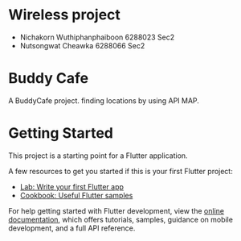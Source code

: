 # Wireless project
* Nichakorn   Wuthiphanphaiboon 6288023 Sec2
* Nutsongwat  Cheawka           6288066 Sec2

# Buddy Cafe

A BuddyCafe project.
finding locations by using API MAP.


# Getting Started

This project is a starting point for a Flutter application.

A few resources to get you started if this is your first Flutter project:

- [Lab: Write your first Flutter app](https://docs.flutter.dev/get-started/codelab)
- [Cookbook: Useful Flutter samples](https://docs.flutter.dev/cookbook)

For help getting started with Flutter development, view the
[online documentation](https://docs.flutter.dev/), which offers tutorials,
samples, guidance on mobile development, and a full API reference.

